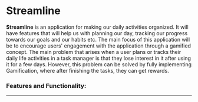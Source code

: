 # Streamline
**Streamline** is an application for making our daily activities organized. It will have features that will help us with planning our day, tracking our progress towards our goals and our habits etc. The main focus of this application will be to encourage users' engagement with the application through a gamified concept. The main problem that arises when a user plans or tracks their daily life activities in a task manager is that they lose interest in it after using it for a few days. However, this problem can be solved by fully implementing Gamification, where after finishing the tasks, they can get rewards.


### Features and Functionality:
---

